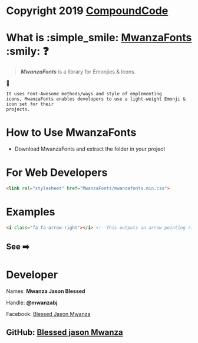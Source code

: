 # Copyright 2019 [CompoundCode](https://github.com/compoundCode)

# What is :simple_smile: [MwanzaFonts](https://github.com/blessedjasonmwanza/MwanzaFonts/) :smily: :question:
> ***MwanzaFonts*** is a library for Emonjies & Icons.

:massage:
 ```
It uses Font-Awesome methods/ways and style of emplementing
icons, MwanzaFonts enables developers to use a light-weight Emonji & icon set for their
projects.
```

# How to Use MwanzaFonts

* Download MwanzaFonts and extract the folder in your project

# For Web Developers

```html 
<link rel="stylesheet" href="MwanzaFonts/mwanzafonts.min.css">
```

# Examples
```html
<i class="fa fa-arrow-right"></i> <!--This outputs an arrow pointing right icon-->
```
See :arrow_right:
-----------------------------------
# Developer

Names: **Mwanza Jason Blessed**

Handle: **@mwanzabj**

Facebook: [Blessed Jason Mwanza](https://facebook.com/blessedjasonmwanza/)

GitHub: [Blessed jason Mwanza](https://github.com/blessedjasonmwanza/)
------------------------------------

